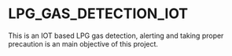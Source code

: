 # LPG_GAS_DETECTION_IOT
This is an IOT based LPG gas detection, alerting and taking proper precaution is an main objective of this project.
